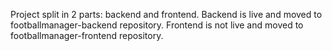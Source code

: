 Project split in 2 parts: backend and frontend. Backend is live and moved to footballmanager-backend repository. Frontend is not live and moved to footballmanager-frontend repository.
